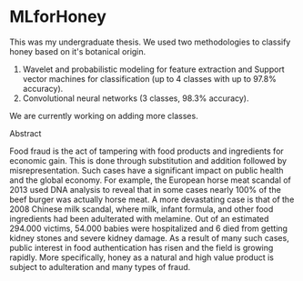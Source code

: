 # MLforHoney

This was my undergraduate thesis. We used two methodologies to classify honey based on it's botanical origin. 

1. Wavelet and probabilistic modeling for feature extraction and Support vector machines for classification (up to 4 classes with up to 97.8% accuracy).
2. Convolutional neural networks (3 classes, 98.3% accuracy).

We are currently working on adding more classes.


Abstract

Food fraud is the act of tampering with food products and ingredients for economic gain. This is done through substitution and addition followed by misrepresentation. Such cases have a significant impact on public health and the global economy. For example, the European horse meat scandal of 2013 used DNA analysis to reveal that in some cases nearly 100\% of the beef burger was actually horse meat. A more devastating case is that of the 2008 Chinese milk scandal, where milk, infant formula, and other food ingredients had been adulterated with melamine. Out of an estimated 294.000 victims, 54.000 babies were hospitalized and 6 died from getting kidney stones and severe kidney damage. As a result of many such cases, public interest in food authentication has risen and the field is growing rapidly. More specifically, honey as a natural and high value product is subject to adulteration and many types of fraud.
